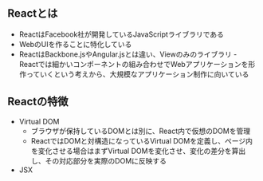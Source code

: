 ## Reactとは
- ReactはFacebook社が開発しているJavaScriptライブラリである
- WebのUIを作ることに特化している
- ReactはBackbone.jsやAngular.jsとは違い、Viewのみのライブラリ
-　Reactでは細かいコンポーネントの組み合わせでWebアプリケーションを形作っていくという考えから、大規模なアプリケーション制作に向いている

## Reactの特徴
- Virtual DOM
  - ブラウザが保持しているDOMとは別に、React内で仮想のDOMを管理
  - ReactではDOMと対構造になっているVirtual DOMを定義し、ページ内を変化させる場合はまずVirtual DOMを変化させ、変化の差分を算出し、その対応部分を実際のDOMに反映する
- JSX